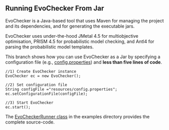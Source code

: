 ## Running EvoChecker From Jar

EvoChecker is a Java-based tool that uses Maven for managing the project and its dependencies, and for generating the executable jars.

EvoChecker uses under-the-hood JMetal 4.5 for multiobjective optimisation, PRISM 4.5 for probabilistic model checking, and Antl4 for parsing the probabilistic model templates.

This branch shows how you can use EvoChecker as a Jar by specifying a configuration file (e.g., [config.properties](https://github.com/gerasimou/EvoChecker/blob/evoCheckerJar/resources/config.properties)) and **less than five lines of code**. 

    //1) Create EvoChecker instance
    EvoChecker ec = new EvoChecker();
		
    //2) Set configuration file
    String configFile ="resources/config.properties"; 
    ec.setConfigurationFile(configFile);
		
    //3) Start EvoChecker
    ec.start();		
    
The [EvoCheckerRunner class](https://github.com/gerasimou/EvoChecker/blob/evoCheckerJar/src/examples/EvoCheckerRunner.java) in the examples directory provides the complete source-code.
